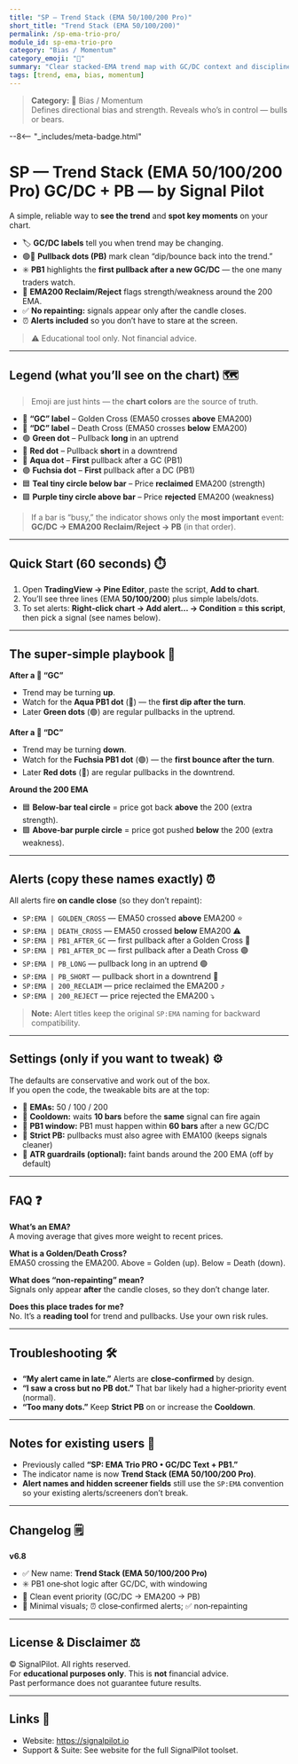 ```yaml
---
title: "SP — Trend Stack (EMA 50/100/200 Pro)"
short_title: "Trend Stack (EMA 50/100/200)"
permalink: /sp-ema-trio-pro/
module_id: sp-ema-trio-pro
category: "Bias / Momentum"
category_emoji: "🧭"
summary: "Clear stacked-EMA trend map with GC/DC context and disciplined pullback logic."
tags: [trend, ema, bias, momentum]
---
```



> **Category:** 🧭 Bias / Momentum  
> Defines directional bias and strength. Reveals who’s in control — bulls or bears.

--8<-- "_includes/meta-badge.html"

# SP — Trend Stack (EMA 50/100/200 Pro) GC/DC + PB —  by Signal Pilot

A simple, reliable way to **see the trend** and **spot key moments** on your chart.

- 🏷️ **GC/DC labels** tell you when trend may be changing.
- 🟢🔴 **Pullback dots (PB)** mark clean “dip/bounce back into the trend.”
- ✳️ **PB1** highlights the **first pullback after a new GC/DC** — the one many traders watch.
- 🧲 **EMA200 Reclaim/Reject** flags strength/weakness around the 200 EMA.
- ✅ **No repainting:** signals appear only after the candle closes.
- ⏰ **Alerts included** so you don’t have to stare at the screen.

> ⚠️ Educational tool only. Not financial advice.

---

## Legend (what you’ll see on the chart) 🗺️

> Emoji are just hints — the **chart colors** are the source of truth.

- 🔵 **“GC” label** – Golden Cross (EMA50 crosses **above** EMA200)  
- 🔴 **“DC” label** – Death Cross (EMA50 crosses **below** EMA200)  
- 🟢 **Green dot** – Pullback **long** in an uptrend  
- 🔴 **Red dot** – Pullback **short** in a downtrend  
- 🔹 **Aqua dot** – **First** pullback after a GC (PB1)  
- 🟣 **Fuchsia dot** – **First** pullback after a DC (PB1)  
- 🟦 **Teal tiny circle below bar** – Price **reclaimed** EMA200 (strength)  
- 🟪 **Purple tiny circle above bar** – Price **rejected** EMA200 (weakness)

> If a bar is “busy,” the indicator shows only the **most important** event:  
> **GC/DC → EMA200 Reclaim/Reject → PB** (in that order).

---

## Quick Start (60 seconds) ⏱️

1. Open **TradingView → Pine Editor**, paste the script, **Add to chart**.  
2. You’ll see three lines (EMA **50/100/200**) plus simple labels/dots.  
3. To set alerts: **Right‑click chart → Add alert… → Condition = this script**, then pick a signal (see names below).

---

## The super‑simple playbook 🧭

**After a 🔵 “GC”**  
- Trend may be turning **up**.  
- Watch for the **Aqua PB1 dot** (🔹) — the **first dip after the turn**.  
- Later **Green dots** (🟢) are regular pullbacks in the uptrend.

**After a 🔴 “DC”**  
- Trend may be turning **down**.  
- Watch for the **Fuchsia PB1 dot** (🟣) — the **first bounce after the turn**.  
- Later **Red dots** (🔴) are regular pullbacks in the downtrend.

**Around the 200 EMA**  
- 🟦 **Below‑bar teal circle** = price got back **above** the 200 (extra strength).  
- 🟪 **Above‑bar purple circle** = price got pushed **below** the 200 (extra weakness).

---

## Alerts (copy these names exactly) ⏰

All alerts fire **on candle close** (so they don’t repaint):

- `SP:EMA | GOLDEN_CROSS` — EMA50 crossed **above** EMA200 ⭐  
- `SP:EMA | DEATH_CROSS` — EMA50 crossed **below** EMA200 ⚠️  
- `SP:EMA | PB1_AFTER_GC` — first pullback after a Golden Cross 🔹  
- `SP:EMA | PB1_AFTER_DC` — first pullback after a Death Cross 🟣  
- `SP:EMA | PB_LONG` — pullback long in an uptrend 🟢  
- `SP:EMA | PB_SHORT` — pullback short in a downtrend 🔴  
- `SP:EMA | 200_RECLAIM` — price reclaimed the EMA200 ⤴️  
- `SP:EMA | 200_REJECT` — price rejected the EMA200 ⤵️

> **Note:** Alert titles keep the original `SP:EMA` naming for backward compatibility.

---

## Settings (only if you want to tweak) ⚙️

The defaults are conservative and work out of the box.  
If you open the code, the tweakable bits are at the top:

- 📏 **EMAs:** 50 / 100 / 200  
- 🧯 **Cooldown:** waits **10 bars** before the **same** signal can fire again  
- 🎯 **PB1 window:** PB1 must happen within **60 bars** after a new GC/DC  
- 🧼 **Strict PB:** pullbacks must also agree with EMA100 (keeps signals cleaner)  
- 🛟 **ATR guardrails (optional):** faint bands around the 200 EMA (off by default)

---

## FAQ ❓

**What’s an EMA?**  
A moving average that gives more weight to recent prices.

**What is a Golden/Death Cross?**  
EMA50 crossing the EMA200. Above = Golden (up). Below = Death (down).

**What does “non‑repainting” mean?**  
Signals only appear **after** the candle closes, so they don’t change later.

**Does this place trades for me?**  
No. It’s a **reading tool** for trend and pullbacks. Use your own risk rules.

---

## Troubleshooting 🛠️

- **“My alert came in late.”** Alerts are **close‑confirmed** by design.  
- **“I saw a cross but no PB dot.”** That bar likely had a higher‑priority event (normal).  
- **“Too many dots.”** Keep **Strict PB** on or increase the **Cooldown**.

---

## Notes for existing users 📝

- Previously called **“SP: EMA Trio PRO • GC/DC Text + PB1.”**  
- The indicator name is now **Trend Stack (EMA 50/100/200 Pro)**.  
- **Alert names and hidden screener fields** still use the `SP:EMA` convention so your existing alerts/screeners don’t break.

---

## Changelog 🗒️

**v6.8**
- ✅ New name: **Trend Stack (EMA 50/100/200 Pro)**  
- ✳️ PB1 one‑shot logic after GC/DC, with windowing  
- 🧹 Clean event priority (GC/DC → EMA200 → PB)  
- 🧼 Minimal visuals; ⏰ close‑confirmed alerts; ✅ non‑repainting

---

## License & Disclaimer ⚖️

© SignalPilot. All rights reserved.  
For **educational purposes only**. This is **not** financial advice.  
Past performance does not guarantee future results.

---

## Links 🔗

- Website: https://signalpilot.io  
- Support & Suite: See website for the full SignalPilot toolset.
